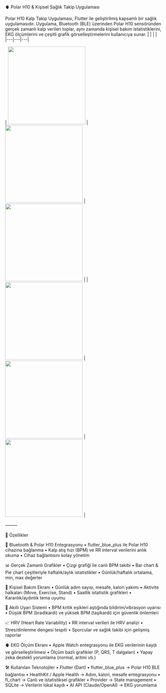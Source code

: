 🫀 Polar H10 & Kişisel Sağlık Takip Uygulaması

Polar H10 Kalp Takip Uygulaması, Flutter ile geliştirilmiş kapsamlı bir sağlık uygulamasıdır.
Uygulama, Bluetooth (BLE) üzerinden Polar H10 sensöründen gerçek zamanlı kalp verileri toplar, aynı zamanda kişisel bakım istatistiklerini, EKG ölçümlerini ve çeşitli grafik görselleştirmelerini kullanıcıya sunar.
| | | |
|---|---|---|

| <img src="https://github.com/user-attachments/assets/e4928fb6-cc8a-4c7f-bbdf-b1ed823d2a95" width="250"/> | <img src="https://github.com/user-attachments/assets/b5465163-1ca4-4d6f-9c0e-438cd5ff764a" width="250"/> | <img src="https://github.com/user-attachments/assets/30753f6a-820b-48ee-8dda-ab03be2203f7" width="250"/> |
| <img src="https://github.com/user-attachments/assets/da08522f-a443-4990-8023-ed3f72a7597c" width="250"/> | <img src="https://github.com/user-attachments/assets/46fe4315-4c76-4b24-8803-455351d94a09" width="250"/> | <img src="https://github.com/user-attachments/assets/db18757d-9cdc-40a9-b8b5-8c4edcec9527" width="250"/> |

⸻

🚀 Özellikler

🔗 Bluetooth & Polar H10 Entegrasyonu
	•	flutter_blue_plus ile Polar H10 cihazına bağlanma
	•	Kalp atış hızı (BPM) ve RR interval verilerini anlık okuma
	•	Cihaz bağlantısını kolay yönetim

📊 Gerçek Zamanlı Grafikler
	•	Çizgi grafiği ile canlı BPM takibi
	•	Bar chart & Pie chart çeşitleriyle haftalık/aylık istatistikler
	•	Günlük/haftalık ortalama, min, max değerler

🧘 Kişisel Bakım Ekranı
	•	Günlük adım sayısı, mesafe, kalori yakımı
	•	Aktivite halkaları (Move, Exercise, Stand)
	•	Saatlik istatistik grafikleri
	•	Karanlık/aydınlık tema uyumu

🔔 Akıllı Uyarı Sistemi
	•	BPM kritik eşikleri aştığında bildirim/vibrasyon uyarısı
	•	Düşük BPM (bradikardi) ve yüksek BPM (taşikardi) için güvenlik önlemleri

📈 HRV (Heart Rate Variability)
	•	RR interval verileri ile HRV analizi
	•	Stres/dinlenme dengesi tespiti
	•	Sporcular ve sağlık takibi için gelişmiş raporlar

🫀 EKG Ölçüm Ekranı
	•	Apple Watch entegrasyonu ile EKG verilerinin kaydı ve görselleştirilmesi
	•	Ölçüm bazlı grafikler (P, QRS, T dalgaları)
	•	Yapay zeka destekli yorumlama (normal, aritmi vb.)
 
🛠️ Kullanılan Teknolojiler
	•	Flutter (Dart)
	•	flutter_blue_plus → Polar H10 BLE bağlantısı
	•	HealthKit / Apple Health → Adım, kalori, mesafe entegrasyonu
	•	fl_chart → Canlı ve istatistiksel grafikler
	•	Provider → State management
	•	SQLite → Verilerin lokal kaydı
	•	AI API (Claude/OpenAI) → EKG yorumlama
